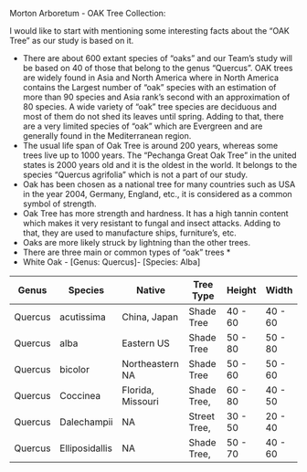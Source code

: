 Morton Arboretum - OAK Tree Collection:

I would like to start with mentioning some interesting facts about the “OAK Tree” as our study is based on it. 
*	There are about 600 extant species of “oaks” and our Team’s study will be based on 40 of those that belong to the genus “Quercus”. OAK trees are widely found in Asia and North America where in North America contains the Largest number of “oak” species with an estimation of more than 90 species and Asia rank’s second with an approximation of 80 species. A wide variety of “oak” tree species are deciduous and most of them do not shed its leaves until spring. Adding to that, there are a very limited species of “oak” which are Evergreen and are generally found in the Mediterranean region.
* The usual life span of Oak Tree is around 200 years, whereas some trees live up to 1000 years. The “Pechanga Great Oak Tree” in the united states is 2000 years old and it is the oldest in the world. It belongs to the species “Quercus agrifolia” which is not a part of our study.
*	Oak has been chosen as a national tree for many countries such as USA in the year 2004, Germany, England, etc., it is considered as a common symbol of strength.
* Oak Tree has more strength and hardness. It has a high tannin content which makes it very resistant to fungal and insect attacks. Adding to that, they are used to manufacture ships, furniture’s, etc.
* Oaks are more likely struck by lightning than the other trees.
*	There are three main or common types of “oak” trees 
*<li> White Oak - [Genus: Quercus]- [Species: Alba] </li>



|    Genus      |    Species           |    Native               |    Tree Type        |    Height       |    Width      |
|---------------|----------------------|-------------------------|---------------------|-----------------|---------------|
|    Quercus    |    acutissima        |    China, Japan         |    Shade Tree       |    40 - 60      |    40 - 60    |
|    Quercus    |    alba              |    Eastern US           |    Shade Tree       |    50 - 80      |    50 - 80    |
|    Quercus    |    bicolor           |    Northeastern NA      |    Shade Tree       |    50 - 60      |    50 - 60    |
|    Quercus    |    Coccinea          |    Florida, Missouri    |    Shade Tree,      |    60 - 80      |    40 - 50    |
|    Quercus    |    Dalechampii       |    NA                   |    Street Tree,     |    30 - 50      |    20 - 40    |
|    Quercus    |    Elliposidallis    |    NA                   |    Shade Tree,      |    50 - 70      |    40 - 60    |
